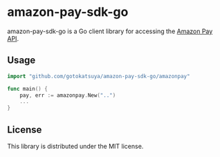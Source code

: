 # amazon-pay-sdk-go

amazon-pay-sdk-go is a Go client library for accessing the [Amazon Pay API](https://developer.amazon.com/ja/docs/amazon-pay/intro.html).

## Usage

```go
import "github.com/gotokatsuya/amazon-pay-sdk-go/amazonpay"

func main() {
    pay, err := amazonpay.New("..")
    ...
}
```

## License

This library is distributed under the MIT license.
